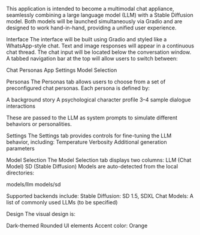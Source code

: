 This application is intended to become a multimodal chat appliance, seamlessly combining a large language model (LLM) with a Stable Diffusion model.
Both models will be launched simultaneously via Gradio and are designed to work hand-in-hand, providing a unified user experience.

Interface
The interface will be built using Gradio and styled like a WhatsApp-style chat.
Text and image responses will appear in a continuous chat thread.
The chat input will be located below the conversation window.
A tabbed navigation bar at the top will allow users to switch between:

Chat
Personas
App Settings
Model Selection

Personas
The Personas tab allows users to choose from a set of preconfigured chat personas.
Each persona is defined by:

A background story
A psychological character profile
3–4 sample dialogue interactions

These are passed to the LLM as system prompts to simulate different behaviors or personalities.

Settings
The Settings tab provides controls for fine-tuning the LLM behavior, including:
Temperature
Verbosity
Additional generation parameters

Model Selection
The Model Selection tab displays two columns:
LLM (Chat Model)
SD (Stable Diffusion)
Models are auto-detected from the local directories:

models/llm
models/sd

Supported backends include:
Stable Diffusion: SD 1.5, SDXL
Chat Models: A list of commonly used LLMs (to be specified)

Design
The visual design is:

Dark-themed
Rounded UI elements
Accent color: Orange
